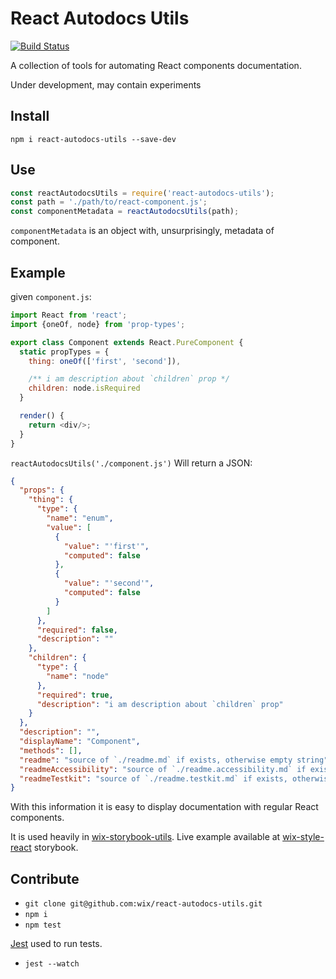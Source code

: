 # React Autodocs Utils

[![Build Status](https://travis-ci.org/wix/react-autodocs-utils.svg?branch=master)](https://travis-ci.org/wix/react-autodocs-utils)

A collection of tools for automating React components documentation.

Under development, may contain experiments

## Install

`npm i react-autodocs-utils --save-dev`

## Use

```js
const reactAutodocsUtils = require('react-autodocs-utils');
const path = './path/to/react-component.js';
const componentMetadata = reactAutodocsUtils(path);
```

`componentMetadata` is an object with, unsurprisingly, metadata of component.

## Example

given `component.js`:

```js
import React from 'react';
import {oneOf, node} from 'prop-types';

export class Component extends React.PureComponent {
  static propTypes = {
    thing: oneOf(['first', 'second']),

    /** i am description about `children` prop */
    children: node.isRequired
  }

  render() {
    return <div/>;
  }
}
```

`reactAutodocsUtils('./component.js')` Will return a JSON:


```json
{
  "props": {
    "thing": {
      "type": {
        "name": "enum",
        "value": [
          {
            "value": "'first'",
            "computed": false
          },
          {
            "value": "'second'",
            "computed": false
          }
        ]
      },
      "required": false,
      "description": ""
    },
    "children": {
      "type": {
        "name": "node"
      },
      "required": true,
      "description": "i am description about `children` prop"
    }
  },
  "description": "",
  "displayName": "Component",
  "methods": [],
  "readme": "source of `./readme.md` if exists, otherwise empty string",
  "readmeAccessibility": "source of `./readme.accessibility.md` if exists, otherwise empty string",
  "readmeTestkit": "source of `./readme.testkit.md` if exists, otherwise empty string"
}
```

With this information it is easy to display documentation with regular
React components.

It is used heavily in
[wix-storybook-utils](https://github.com/wix/wix-ui/tree/master/packages/wix-storybook-utils).
Live example available at
[wix-style-react](https://wix.github.io/wix-style-react/?selectedKind=3.%20Inputs&selectedStory=3.6%20DatePicker&full=0&addons=0&stories=1&panelRight=0) storybook.

## Contribute

* `git clone git@github.com:wix/react-autodocs-utils.git`
* `npm i`
* `npm test`

[Jest](https://facebook.github.io/jest/) used to run tests.
* `jest --watch`
